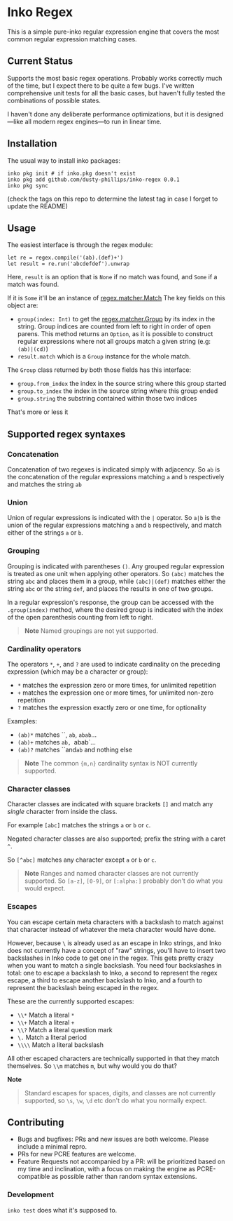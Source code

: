 # Inko Regex

This is a simple pure-inko regular expression engine that covers the most common
regular expression matching cases.

## Current Status

Supports the most basic regex operations. Probably works correctly
much of the time, but I expect there to be quite a few bugs. I've
written comprehensive unit tests for all the basic cases, but haven't
fully tested the combinations of possible states.

I haven't done any deliberate performance optimizations, but it is designed—like all modern regex
engines—to run in linear time.

## Installation

The usual way to install inko packages:

```
inko pkg init # if inko.pkg doesn't exist
inko pkg add github.com/dusty-phillips/inko-regex 0.0.1
inko pkg sync
```

(check the tags on this repo to determine the latest tag in case I forget to update the README)

## Usage

The easiest interface is through the regex module:

```
let re = regex.compile('(ab).(def)+')
let result = re.run('abcdefdef').unwrap
```

Here, `result` is an option that is `None` if no match was found, and `Some` if a match was found.

If it is `Some` it'll be an instance of [regex.matcher.Match](blob/main/src/regex/matcher.inko#L82)
The key fields on this object are:

- `group(index: Int)` to get the [regex.matcher.Group](blob/main/src/regex/matcher.inko#L5) by its index
  in the string. Group indices are counted from left to right in order of open parens. This method
  returns an `Option`, as it is possible to construct regular expressions where not all groups match a given
  string (e.g: `(ab)|(cd)`)
- `result.match` which is a `Group` instance for the whole match.

The `Group` class returned by both those fields has this interface:

- `group.from_index` the index in the source string where this group started
- `group.to_index` the index in the source string where this group ended
- `group.string` the substring contained within those two indices

That's more or less it

## Supported regex syntaxes

### Concatenation

Concatenation of two regexes is indicated simply with adjacency. So `ab` is the concatenation of
the regular expressions matching `a` and `b` respectively and matches the string `ab`

### Union

Union of regular expressions is indicated with the `|` operator. So `a|b` is the union
of the regular expressions matching `a` and `b` respectively, and match either of the strings `a` or `b`.

### Grouping

Grouping is indicated with parentheses `()`. Any grouped regular expression is treated as one
unit when applying other operators. So `(abc)` matches the string `abc` and places them
in a group, while `(abc)|(def)` matches either the string `abc` or the string `def`, and places
the results in one of two groups.

In a regular expression's response, the group can be accessed with the `.group(index)` method,
where the desired group is indicated with the index of the open parenthesis counting from left to right.

> **Note**
> Named groupings are not yet supported.

### Cardinality operators

The operators `*`, `+`, and `?` are used to indicate cardinality on the preceding expression
(which may be a character or group):

- `*` matches the expression zero or more times, for unlimited repetition
- `+` matches the expression one or more times, for unlimited non-zero repetition
- `?` matches the expression exactly zero or one time, for optionality

Examples:

- `(ab)*` matches ``, `ab`, `abab`...
- `(ab)+` matches `ab, `abab`...
- `(ab)?` matches ``and`ab` and nothing else

> **Note**
> The common `{m,n}` cardinality syntax is NOT currently supported.

### Character classes

Character classes are indicated with square brackets `[]` and match any _single_ character
from inside the class.

For example `[abc]` matches the strings `a` or `b` or `c`.

Negated character classes are also supported; prefix the string with a caret `^`.

So `[^abc]` matches any character except `a` or `b` or `c`.

> **Note**
> Ranges and named character classes are not currently supported. So `[a-z]`, `[0-9]`, or `[:alpha:]`
> probably don't do what you would expect.

### Escapes

You can escape certain meta characters with a backslash to match against that character
instead of whatever the meta character would have done.

However, because `\` is already used as an escape in Inko strings, and Inko does not currently
have a concept of "raw" strings, you'll have to insert two backslashes in Inko code to get
one in the regex. This gets pretty crazy when you want to match a single backslash. You need
four backslashes in total: one to escape a backslash to Inko, a second to represent the regex
escape, a third to escape another backslash to Inko, and a fourth to represent the backslash
being escaped in the regex.

These are the currently supported escapes:

- `\\*` Match a literal `*`
- `\\+` Match a literal `+`
- `\\?` Match a literal question mark
- `\.` Match a literal period
- `\\\\` Match a literal backslash

All other escaped characters are technically supported in that they match themselves.
So `\\m` matches `m`, but why would you do that?

**Note**

> Standard escapes for spaces, digits, and classes are not currently supported, so `\s`, `\w`, `\d`
> etc don't do what you normally expect.

## Contributing

- Bugs and bugfixes: PRs and new issues are both welcome. Please include a minimal repro.
- PRs for new PCRE features are welcome.
- Feature Requests not accompanied by a PR: will be prioritized based on my time and inclination, with a focus on making the engine as PCRE-compatible as possible rather than random syntax extensions.

### Development

`inko test` does what it's supposed to.
